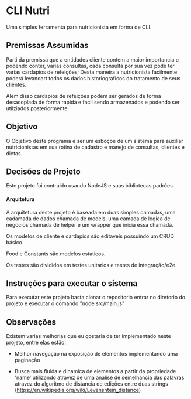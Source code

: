 # CLI Nutri

Uma simples ferramenta para nutricionista em forma de CLI.

## Premissas Assumidas

Parti da premissa que a entidades cliente contem a maior importancia e podendo conter, varias consultas, cada consulta por sua vez pode ter varias cardapios de refeições; Desta maneira a nutricionista facilmente poderá levandart todos os dados historiograficos do tratamento de seus clientes.

Alem disso cardapios de refeições podem ser gerados de forma desacoplada de forma rapida e facil sendo armazenados e podendo ser utilziados posteriormente.

## Objetivo

O Objetivo deste programa é ser um esboçoe de um sistema para auxiliar nutricionistas em sua rotina de cadastro e manejo de consultas, clientes e dietas.

## Decisões de Projeto

Este projeto foi contruido usando NodeJS e suas bibliotecas padrões.

#### Arquitetura

A arquitetura deste projeto é baseada em duas simples camadas, uma cadamada de dados chamada de models, uma camada de logica de negocios chamada de helper e um wrapper que inicia essa chamada.

Os modelos de cliente e cardapios são editaveís possuindo um CRUD básico.

Food e Constants são modelos estaticos.

Os testes são divididos em testes unitarios e testes de integração/e2e.

## Instruções para executar o sistema

Para executar este projeto basta clonar o repositorio entrar no diretorio do projeto e executar o comando "node src/main.js"

## Observações

Existem varias melhorias que eu gostaria de ter implementado neste projeto, entre elas estão:

-   Melhor navegação na exposição de elementos implementando uma paginação

-   Busca mais fluida e dinamica de elementos a partir da propriedade 'name' utilizando atravez de uma analise de semelhancia das palavras atravez do algoritmo de distancia de edições entre duas strings (https://en.wikipedia.org/wiki/Levenshtein_distance)

